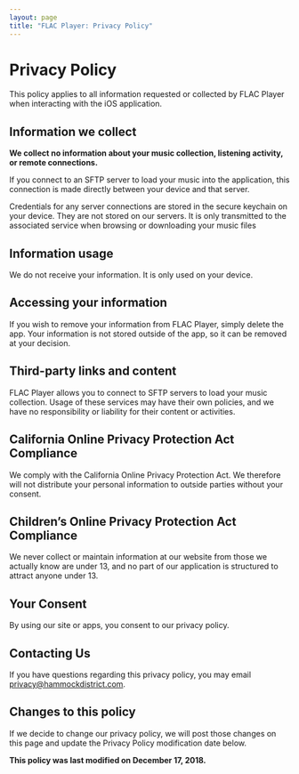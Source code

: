 ```yaml
---
layout: page
title: "FLAC Player: Privacy Policy"
---
```


# Privacy Policy

This policy applies to all information requested or collected by FLAC Player when interacting with the iOS application.

## Information we collect

**We collect no information about your music collection, listening activity, or remote connections.**

If you connect to an SFTP server to load your music into the application, this connection is made directly between your device and that server.

Credentials for any server connections are stored in the secure keychain on your device. They are not stored on our servers. It is only transmitted to the associated service when browsing or downloading your music files

## Information usage

We do not receive your information. It is only used on your device.

## Accessing your information

If you wish to remove your information from FLAC Player, simply delete the app. Your information is not stored outside of the app, so it can be removed at your decision.

## Third-party links and content

FLAC Player allows you to connect to SFTP servers to load your music collection. Usage of these services may have their own policies, and we have no responsibility or liability for their content or activities.

## California Online Privacy Protection Act Compliance

We comply with the California Online Privacy Protection Act. We therefore will not distribute your personal information to outside parties without your consent.

## Children’s Online Privacy Protection Act Compliance

We never collect or maintain information at our website from those we actually know are under 13, and no part of our application is structured to attract anyone under 13.

## Your Consent

By using our site or apps, you consent to our privacy policy.

## Contacting Us

If you have questions regarding this privacy policy, you may email [privacy@hammockdistrict.com](mailto:privacy@hammockdistrict.com).

## Changes to this policy

If we decide to change our privacy policy, we will post those changes on this page and update the Privacy Policy modification date below.

**This policy was last modified on December 17, 2018.**

